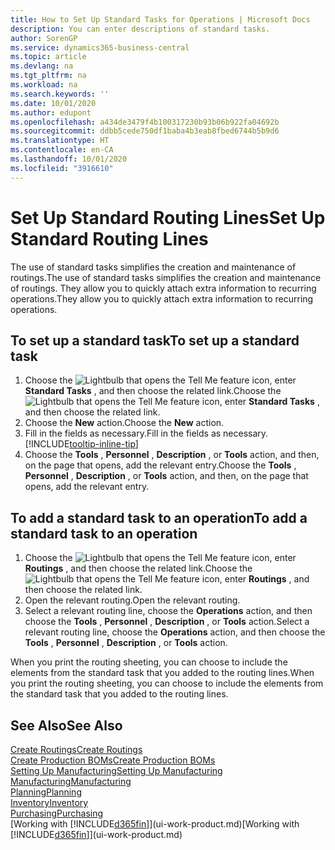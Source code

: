 ```yaml
---
title: How to Set Up Standard Tasks for Operations | Microsoft Docs
description: You can enter descriptions of standard tasks.
author: SorenGP
ms.service: dynamics365-business-central
ms.topic: article
ms.devlang: na
ms.tgt_pltfrm: na
ms.workload: na
ms.search.keywords: ''
ms.date: 10/01/2020
ms.author: edupont
ms.openlocfilehash: a434de3479f4b100317230b93b06b922fa04692b
ms.sourcegitcommit: ddbb5cede750df1baba4b3eab8fbed6744b5b9d6
ms.translationtype: HT
ms.contentlocale: en-CA
ms.lasthandoff: 10/01/2020
ms.locfileid: "3916610"
---
```

# <a name="set-up-standard-routing-lines"></a><span data-ttu-id="081b2-103">Set Up Standard Routing Lines</span><span class="sxs-lookup"><span data-stu-id="081b2-103">Set Up Standard Routing Lines</span></span>

<span data-ttu-id="081b2-104">The use of standard tasks simplifies the creation and maintenance of routings.</span><span class="sxs-lookup"><span data-stu-id="081b2-104">The use of standard tasks simplifies the creation and maintenance of routings.</span></span> <span data-ttu-id="081b2-105">They allow you to quickly attach extra information to recurring operations.</span><span class="sxs-lookup"><span data-stu-id="081b2-105">They allow you to quickly attach extra information to recurring operations.</span></span>

## <a name="to-set-up-a-standard-task"></a><span data-ttu-id="081b2-106">To set up a standard task</span><span class="sxs-lookup"><span data-stu-id="081b2-106">To set up a standard task</span></span>

1. <span data-ttu-id="081b2-107">Choose the ![Lightbulb that opens the Tell Me feature](media/ui-search/search_small.png "Tell me what you want to do") icon, enter **Standard Tasks** , and then choose the related link.</span><span class="sxs-lookup"><span data-stu-id="081b2-107">Choose the ![Lightbulb that opens the Tell Me feature](media/ui-search/search_small.png "Tell me what you want to do") icon, enter **Standard Tasks** , and then choose the related link.</span></span>
2. <span data-ttu-id="081b2-108">Choose the **New** action.</span><span class="sxs-lookup"><span data-stu-id="081b2-108">Choose the **New** action.</span></span>
3. <span data-ttu-id="081b2-109">Fill in the fields as necessary.</span><span class="sxs-lookup"><span data-stu-id="081b2-109">Fill in the fields as necessary.</span></span> [!INCLUDE[tooltip-inline-tip](includes/tooltip-inline-tip_md.md)]
4. <span data-ttu-id="081b2-110">Choose the **Tools** , **Personnel** , **Description** , or **Tools** action, and then, on the page that opens, add the relevant entry.</span><span class="sxs-lookup"><span data-stu-id="081b2-110">Choose the **Tools** , **Personnel** , **Description** , or **Tools** action, and then, on the page that opens, add the relevant entry.</span></span>

## <a name="to-add-a-standard-task-to-an-operation"></a><span data-ttu-id="081b2-111">To add a standard task to an operation</span><span class="sxs-lookup"><span data-stu-id="081b2-111">To add a standard task to an operation</span></span>

1. <span data-ttu-id="081b2-112">Choose the ![Lightbulb that opens the Tell Me feature](media/ui-search/search_small.png "Tell me what you want to do") icon, enter **Routings** , and then choose the related link.</span><span class="sxs-lookup"><span data-stu-id="081b2-112">Choose the ![Lightbulb that opens the Tell Me feature](media/ui-search/search_small.png "Tell me what you want to do") icon, enter **Routings** , and then choose the related link.</span></span>
2. <span data-ttu-id="081b2-113">Open the relevant routing.</span><span class="sxs-lookup"><span data-stu-id="081b2-113">Open the relevant routing.</span></span>
3. <span data-ttu-id="081b2-114">Select a relevant routing line, choose the **Operations** action, and then choose the **Tools** , **Personnel** , **Description** , or **Tools** action.</span><span class="sxs-lookup"><span data-stu-id="081b2-114">Select a relevant routing line, choose the **Operations** action, and then choose the **Tools** , **Personnel** , **Description** , or **Tools** action.</span></span>

<span data-ttu-id="081b2-115">When you print the routing sheeting, you can choose to include the elements from the standard task that you added to the routing lines.</span><span class="sxs-lookup"><span data-stu-id="081b2-115">When you print the routing sheeting, you can choose to include the elements from the standard task that you added to the routing lines.</span></span>

## <a name="see-also"></a><span data-ttu-id="081b2-116">See Also</span><span class="sxs-lookup"><span data-stu-id="081b2-116">See Also</span></span>

[<span data-ttu-id="081b2-117">Create Routings</span><span class="sxs-lookup"><span data-stu-id="081b2-117">Create Routings</span></span>](production-how-to-create-routings.md)  
[<span data-ttu-id="081b2-118">Create Production BOMs</span><span class="sxs-lookup"><span data-stu-id="081b2-118">Create Production BOMs</span></span>](production-how-to-create-production-boms.md)  
[<span data-ttu-id="081b2-119">Setting Up Manufacturing</span><span class="sxs-lookup"><span data-stu-id="081b2-119">Setting Up Manufacturing</span></span>](production-configure-production-processes.md)  
[<span data-ttu-id="081b2-120">Manufacturing</span><span class="sxs-lookup"><span data-stu-id="081b2-120">Manufacturing</span></span>](production-manage-manufacturing.md)  
[<span data-ttu-id="081b2-121">Planning</span><span class="sxs-lookup"><span data-stu-id="081b2-121">Planning</span></span>](production-planning.md)  
[<span data-ttu-id="081b2-122">Inventory</span><span class="sxs-lookup"><span data-stu-id="081b2-122">Inventory</span></span>](inventory-manage-inventory.md)  
[<span data-ttu-id="081b2-123">Purchasing</span><span class="sxs-lookup"><span data-stu-id="081b2-123">Purchasing</span></span>](purchasing-manage-purchasing.md)  
<span data-ttu-id="081b2-124">[Working with [!INCLUDE[d365fin](includes/d365fin_md.md)]](ui-work-product.md)</span><span class="sxs-lookup"><span data-stu-id="081b2-124">[Working with [!INCLUDE[d365fin](includes/d365fin_md.md)]](ui-work-product.md)</span></span>  
